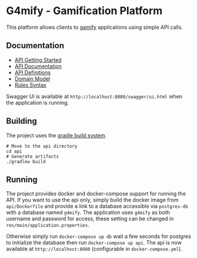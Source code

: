 # G4mify - Gamification Platform

This platform allows clients to [gamify](https://en.wikipedia.org/wiki/Gamification) applications using simple API calls.

## Documentation

  * [API Getting Started](docs/api.md)
  * [API Documentation](docs/api/build/paths.md)
  * [API Definitions](docs/api/build/definitions.md)
  * [Domain Model](docs/models.md)
  * [Rules Syntax](docs/rules.md)

Swagger UI is available at `http://localhost:8080/swagger/ui.html` when the application is running.

## Building

The project uses the [gradle build system](https://gradle.org).

```
# Move to the api directory
cd api
# Generate artifacts
./gradlew build
```

## Running

The project provides docker and docker-compose support for running the API. If you want to use the api only, simply build the docker image from `api/Dockerfile` and provide a link to a database accessible via `postgres-db` with a database named `g4mify`. The application uses `g4mify` as both username and password for access, these setting can be changed in `res/main/application.properties`.

Otherwise simply run `docker-compose up db` wait a few seconds for postgres to initialize the database then run `docker-compose up api`. The api is now available at `http://localhost:8080` (configurable in `docker-compose.yml`).

